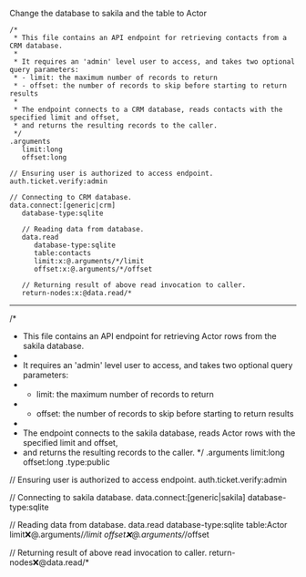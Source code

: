 Change the database to sakila and the table to Actor

```hyperlambda
/*
 * This file contains an API endpoint for retrieving contacts from a CRM database.
 * 
 * It requires an 'admin' level user to access, and takes two optional query parameters:
 * - limit: the maximum number of records to return
 * - offset: the number of records to skip before starting to return results
 * 
 * The endpoint connects to a CRM database, reads contacts with the specified limit and offset,
 * and returns the resulting records to the caller.
 */
.arguments
   limit:long
   offset:long

// Ensuring user is authorized to access endpoint.
auth.ticket.verify:admin

// Connecting to CRM database.
data.connect:[generic|crm]
   database-type:sqlite

   // Reading data from database.
   data.read
      database-type:sqlite
      table:contacts
      limit:x:@.arguments/*/limit
      offset:x:@.arguments/*/offset

   // Returning result of above read invocation to caller.
   return-nodes:x:@data.read/*
```
---

/*
 * This file contains an API endpoint for retrieving Actor rows from the sakila database.
 * 
 * It requires an 'admin' level user to access, and takes two optional query parameters:
 * - limit: the maximum number of records to return
 * - offset: the number of records to skip before starting to return results
 * 
 * The endpoint connects to the sakila database, reads Actor rows with the specified limit and offset,
 * and returns the resulting records to the caller.
 */
.arguments
   limit:long
   offset:long
.type:public

// Ensuring user is authorized to access endpoint.
auth.ticket.verify:admin

// Connecting to sakila database.
data.connect:[generic|sakila]
   database-type:sqlite

   // Reading data from database.
   data.read
      database-type:sqlite
      table:Actor
      limit:x:@.arguments/*/limit
      offset:x:@.arguments/*/offset

   // Returning result of above read invocation to caller.
   return-nodes:x:@data.read/*
